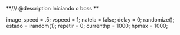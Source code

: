 **/// @description Iniciando o boss **

 image_speed = .5;
vspeed = 1;
natela = false;
delay = 0;
randomize();
estado = irandom(1);
repetir = 0;
currenthp = 1000;
hpmax = 1000;

